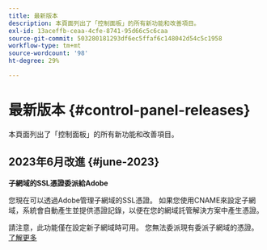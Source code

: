```yaml
---
title: 最新版本
description: 本頁面列出了「控制面板」的所有新功能和改善項目。
exl-id: 13aceffb-ceaa-4cfe-8741-95d66c5c6caa
source-git-commit: 503280181293df6ec5ffaf6c148042d54c5c1958
workflow-type: tm+mt
source-wordcount: '98'
ht-degree: 29%

---
```


# 最新版本 {#control-panel-releases}

本頁面列出了「控制面板」的所有新功能和改善項目。

## 2023年6月改進 {#june-2023}

**子網域的SSL憑證委派給Adobe**

您現在可以透過Adobe管理子網域的SSL憑證。 如果您使用CNAME來設定子網域，系統會自動產生並提供憑證記錄，以便在您的網域託管解決方案中產生憑證。

請注意，此功能僅在設定新子網域時可用。 您無法委派現有委派子網域的憑證。 [了解更多](../subdomains-certificates/using/setting-up-new-subdomain.md)

